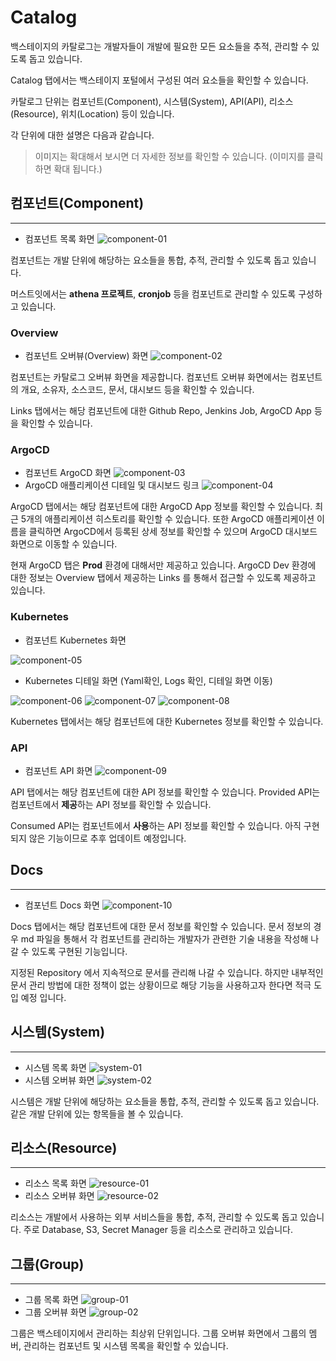 # Catalog

백스테이지의 카탈로그는 개발자들이 개발에 필요한 모든 요소들을 추적, 관리할 수 있도록 돕고 있습니다.

Catalog 탭에서는 백스테이지 포털에서 구성된 여러 요소들을 확인할 수 있습니다.

카탈로그 단위는 컴포넌트(Component), 시스템(System), API(API), 리소스(Resource), 위치(Location) 등이 있습니다.

각 단위에 대한 설명은 다음과 같습니다.

> 이미지는 확대해서 보시면 더 자세한 정보를 확인할 수 있습니다. (이미지를 클릭하면 확대 됩니다.)

## 컴포넌트(Component)
---
* 컴포넌트 목록 화면
![component-01](./images/components/component-01.jpg)

컴포넌트는 개발 단위에 해당하는 요소들을 통합, 추적, 관리할 수 있도록 돕고 있습니다.

머스트잇에서는 **athena 프로젝트**, **cronjob** 등을 컴포넌트로 관리할 수 있도록 구성하고 있습니다.

### Overview
* 컴포넌트 오버뷰(Overview) 화면
![component-02](./images/components/component-02.jpg)

컴포넌트는 카탈로그 오버뷰 화면을 제공합니다. 컴포넌트 오버뷰 화면에서는 컴포넌트의 개요, 소유자, 소스코드, 문서, 대시보드 등을 확인할 수 있습니다.

Links 탭에서는 해당 컴포넌트에 대한 Github Repo, Jenkins Job, ArgoCD App 등을 확인할 수 있습니다.

### ArgoCD
* 컴포넌트 ArgoCD 화면
![component-03](./images/components/component-03.jpg)
* ArgoCD 애플리케이션 디테일 및 대시보드 링크
![component-04](./images/components/component-04.gif)

ArgoCD 탭에서는 해당 컴포넌트에 대한 ArgoCD App 정보를 확인할 수 있습니다.
최근 5개의 애플리케이션 히스토리를 확인할 수 있습니다.
또한 ArgoCD 애플리케이션 이름을 클릭하면 ArgoCD에서 등록된 상세 정보를 확인할 수 있으며 ArgoCD 대시보드 화면으로 이동할 수 있습니다.

현재 ArgoCD 탭은 **Prod** 환경에 대해서만 제공하고 있습니다.
ArgoCD Dev 환경에 대한 정보는 Overview 탭에서 제공하는 Links 를 통해서 접근할 수 있도록 제공하고 있습니다.

### Kubernetes
* 컴포넌트 Kubernetes 화면

![component-05](./images/components/component-05.jpg)
* Kubernetes 디테일 화면 (Yaml확인, Logs 확인, 디테일 화면 이동)

![component-06](./images/components/component-06.gif)
![component-07](./images/components/component-07.gif)
![component-08](./images/components/component-08.gif)

Kubernetes 탭에서는 해당 컴포넌트에 대한 Kubernetes 정보를 확인할 수 있습니다.

### API
* 컴포넌트 API 화면
![component-09](./images/components/component-09.jpg)

API 탭에서는 해당 컴포넌트에 대한 API 정보를 확인할 수 있습니다.
Provided API는 컴포넌트에서 **제공**하는 API 정보를 확인할 수 있습니다.

Consumed API는 컴포넌트에서 **사용**하는 API 정보를 확인할 수 있습니다.
아직 구현되지 않은 기능이므로 추후 업데이트 예정입니다.

## Docs
---
* 컴포넌트 Docs 화면
![component-10](./images/components/component-10.jpg)

Docs 탭에서는 해당 컴포넌트에 대한 문서 정보를 확인할 수 있습니다.
문서 정보의 경우 md 파일을 통해서 각 컴포넌트를 관리하는 개발자가 관련한 기술 내용을 작성해 나갈 수 있도록 구현된 기능입니다.

지정된 Repository 에서 지속적으로 문서를 관리해 나갈 수 있습니다.
하지만 내부적인 문서 관리 방법에 대한 정책이 없는 상황이므로 해당 기능을 사용하고자 한다면 적극 도입 예정 입니다.

## 시스템(System)
---
* 시스템 목록 화면
![system-01](./images/systems/system-01.jpg)
* 시스템 오버뷰 화면
![system-02](./images/systems/system-02.jpg)

시스템은 개발 단위에 해당하는 요소들을 통합, 추적, 관리할 수 있도록 돕고 있습니다.
같은 개발 단위에 있는 항목들을 볼 수 있습니다.

## 리소스(Resource)
---
* 리소스 목록 화면
![resource-01](./images/resources/resource-01.jpg)
* 리소스 오버뷰 화면
![resource-02](./images/resources/resource-02.jpg)

리소스는 개발에서 사용하는 외부 서비스들을 통합, 추적, 관리할 수 있도록 돕고 있습니다.
주로 Database, S3, Secret Manager 등을 리소스로 관리하고 있습니다.

## 그룹(Group)
---
* 그룹 목록 화면
![group-01](./images/groups/group-01.jpg)
* 그룹 오버뷰 화면
![group-02](./images/groups/group-02.jpg)

그룹은 백스테이지에서 관리하는 최상위 단위입니다.
그룹 오버뷰 화면에서 그룹의 멤버, 관리하는 컴포넌트 및 시스템 목록을 확인할 수 있습니다.
